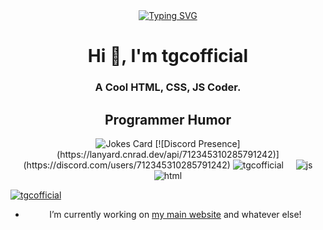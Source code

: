 <center>
<a href="https://git.io/typing-svg"><img src="https://readme-typing-svg.herokuapp.com?font=Fira+Code&size=25&duration=4000&pause=1000&color=00FF00&width=435&lines=Hello+I'm+tgcofficial;HTML+Coder;CSS+Coder;VS+Code+User" alt="Typing SVG" /></a>

<h1 align="center">Hi 👋, I'm tgcofficial</h1>
<h3 align="center">A Cool HTML, CSS, JS Coder.</h3>
<h2>Programmer Humor</h2>
<img src="https://readme-jokes.vercel.app/api" alt="Jokes Card" />
  [![Discord Presence](https://lanyard.cnrad.dev/api/712345310285791242)](https://discord.com/users/712345310285791242)
  
  <img src="https://komarev.com/ghpvc/?username=tgcofficial&label=Profile Visitors&color=9D36F7&style=flat" alt="tgcofficial" />
  <img alt="" src="https://img.shields.io/badge/Discord-saturn%230020-red/?logo=discord&color=7289DA">
  <img alt="" src="https://img.shields.io/badge/Discord-Glitch%237000-red/?logo=discord&color=7289DA">
  <img alt="" src="https://img.shields.io/badge/Listens%20to-Spotify-blue/?logo=spotify&logoColor=warning&color=1DB954">
  <img alt="" src="https://img.shields.io/badge/Editor-VS%20Code-blue/?logo=visualstudiocode&logoColor=blue&color=blue">
  <img src="https://img.shields.io/badge/Knows-JavaScript-blue/?logo=javascript&logoColor=warning&color=yellow" alt="js">
  <img src="https://img.shields.io/badge/Knows-HTML-blue/?logo=html5&logoColor=warning&color=orange" alt="html">
<p align="left"> <a href="https://github.com/ryo-ma/github-profile-trophy"><img src="https://github-profile-trophy.vercel.app/?username=tgcofficial&no-frame=trueno-bg=true" alt="tgcofficial" /></a> </p>

- I’m currently working on [my main website](https://github.com/tgcofficial/tgcofficial.github.io) and whatever else!
<p align="left">

